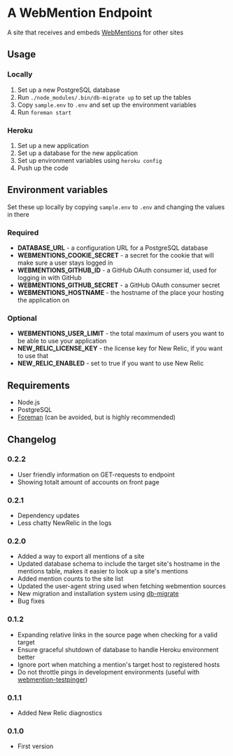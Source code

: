 # A WebMention Endpoint

A site that receives and embeds [WebMentions](http://indiewebcamp.com/webmention) for other sites

## Usage

### Locally

1. Set up a new PostgreSQL database
2. Run `./node_modules/.bin/db-migrate up` to set up the tables
3. Copy `sample.env` to `.env` and set up the environment variables
4. Run `foreman start`

### Heroku

1. Set up a new application
2. Set up a database for the new application
2. Set up environment variables using `heroku config`
3. Push up the code

## Environment variables

Set these up locally by copying `sample.env` to `.env` and changing the values in there

### Required

* **DATABASE_URL** - a configuration URL for a PostgreSQL database
* **WEBMENTIONS_COOKIE_SECRET** - a secret for the cookie that will make sure a user stays logged in
* **WEBMENTIONS_GITHUB_ID** - a GitHub OAuth consumer id, used for logging in with GitHub
* **WEBMENTIONS_GITHUB_SECRET** - a GitHub OAuth consumer secret
* **WEBMENTIONS_HOSTNAME** - the hostname of the place your hosting the application on


### Optional

* **WEBMENTIONS_USER_LIMIT** - the total maximum of users you want to be able to use your application
* **NEW_RELIC_LICENSE_KEY** - the license key for New Relic, if you want to use that
* **NEW_RELIC_ENABLED** - set to true if you want to use New Relic

## Requirements

* Node.js
* PostgreSQL
* [Foreman](http://ddollar.github.io/foreman/) (can be avoided, but is highly recommended)

## Changelog

### 0.2.2

* User friendly information on GET-requests to endpoint
* Showing totalt amount of accounts on front page

### 0.2.1

* Dependency updates
* Less chatty NewRelic in the logs

### 0.2.0

* Added a way to export all mentions of a site
* Updated database schema to include the target site's hostname in the mentions table, makes it easier to look up a site's mentions
* Added mention counts to the site list
* Updated the user-agent string used when fetching webmention sources
* New migration and installation system using [db-migrate](https://github.com/kunklejr/node-db-migrate)
* Bug fixes

### 0.1.2

* Expanding relative links in the source page when checking for a valid target
* Ensure graceful shutdown of database to handle Heroku environment better
* Ignore port when matching a mention's target host to registered hosts
* Do not throttle pings in development environments (useful with [webmention-testpinger](https://github.com/voxpelli/node-webmention-testpinger))

### 0.1.1

* Added New Relic diagnostics

### 0.1.0

* First version
